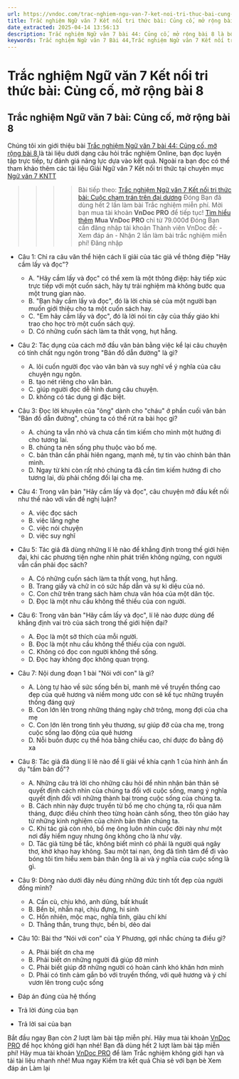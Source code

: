 ```yaml
---
url: https://vndoc.com/trac-nghiem-ngu-van-7-ket-noi-tri-thuc-bai-cung-co-mo-rong-bai-8-329479
title: Trắc nghiệm Ngữ văn 7 Kết nối tri thức bài: Củng cố, mở rộng bài 8 - VnDoc.com
date_extracted: 2025-04-14 13:56:13
description: Trắc nghiệm Ngữ văn 7 bài 44: Củng cố, mở rộng bài 8 là bộ câu hỏi trắc nghiệm khách quan liên quan đến nội dung trong chương trình Ngữ văn 7 Kết nối tri thức
keywords: Trắc nghiệm Ngữ văn 7 Bài 44,Trắc nghiệm Ngữ văn 7 Kết nối tri thức Bài 44,Trắc nghiệm văn 7 Kết nối tri thức,Trắc nghiệm Ngữ văn 7 Củng cố mở rộng bài 8,Trắc nghiệm Ngữ văn 7 KNTT,Củng cố mở rộng bài 8,Ngữ văn 7 KNTT,Ngữ văn 7 bài 44 kntt
---
```


# Trắc nghiệm Ngữ văn 7 Kết nối tri thức bài: Củng cố, mở rộng bài 8
## **Trắc nghiệm Ngữ văn 7 bài: Củng cố, mở rộng bài 8**
Chúng tôi xin giới thiệu bài [Trắc nghiệm Ngữ văn 7 bài 44: Củng cố, mở rộng bài 8 ](<https://vndoc.com/trac-nghiem-ngu-van-7-ket-noi-tri-thuc-bai-cung-co-mo-rong-bai-8-329479>)là tài liệu dưới dạng câu hỏi trắc nghiệm Online, bạn đọc luyện tập trực tiếp, tự đánh giá năng lực dựa vào kết quả. Ngoài ra bạn đọc có thể tham khảo thêm các tài liệu Giải Ngữ văn 7 Kết nối tri thức tại chuyên mục [Ngữ văn 7 KNTT](<https://vndoc.com/ngu-van-7-kntt-tap1>)
>>>> Bài tiếp theo: [Trắc nghiệm Ngữ văn 7 Kết nối tri thức bài: Cuộc chạm trán trên đại dương](<https://vndoc.com/trac-nghiem-ngu-van-7-ket-noi-tri-thuc-bai-cuoc-cham-tran-tren-dai-duong-329484>)
Đóng
Bạn đã dùng hết 2 lần làm bài Trắc nghiệm miễn phí. Mời bạn mua tài khoản **VnDoc PRO** để tiếp tục\! [Tìm hiểu thêm](</pro>)
**Mua VnDoc PRO** chỉ từ 79.000đ
Đóng
Bạn cần đăng nhập tài khoản Thành viên VnDoc để:
\- Xem đáp án
\- Nhận 2 lần làm bài trắc nghiệm miễn phí\!
Đăng nhập 
  * Câu 1: Chỉ ra câu văn thể hiện cách lí giải của tác giả về thông điệp "Hãy cầm lấy và đọc"?
    * A. "Hãy cầm lấy và đọc" có thể xem là một thông điệp: hãy tiếp xúc trực tiếp với một cuốn sách, hãy tự trải nghiệm mà không bước qua một trung gian nào.
    * B. "Bạn hãy cầm lấy và đọc", đó là lời chia sẻ của một người bạn muốn giới thiệu cho ta một cuốn sách hay.
    * C. "Em hãy cầm lấy và đọc", đó là lời nói tin cậy của thấy giáo khi trao cho học trò một cuốn sách quý.
    * D. Có những cuốn sách làm ta thất vọng, hụt hẫng.
  * Câu 2: Tác dụng của cách mở đầu văn bản bằng việc kể lại câu chuyện có tính chất ngụ ngôn trong "Bản đồ dẫn đường" là gì?
    * A. lôi cuốn người đọc vào văn bản và suy nghĩ về ý nghĩa của câu chuyện ngụ ngôn.
    * B. tạo nét riêng cho văn bản.
    * C. giúp người đọc dễ hình dung câu chuyện.
    * D. không có tác dụng gì đặc biệt.
  * Câu 3: Đọc lời khuyên của "ông" dành cho "cháu" ở phần cuối văn bản "Bản đồ dẫn đường", chúng ta có thể rút ra bài học gì?
    * A. chúng ta vẫn nhỏ và chưa cần tìm kiếm cho mình một hướng đi cho tương lai.
    * B. chúng ta nên sống phụ thuộc vào bố mẹ.
    * C. bản thân cần phải hiên ngang, mạnh mẽ, tự tin vào chính bản thân mình.
    * D. Ngay từ khi còn rất nhỏ chúng ta đã cần tìm kiếm hướng đi cho tương lai, dù phải chống đối lại cha mẹ.
  * Câu 4: Trong văn bản "Hãy cầm lấy và đọc", câu chuyện mở đầu kết nối như thế nào với vấn đề nghị luận?
    * A. việc đọc sách
    * B. việc lắng nghe
    * C. việc nói chuyện
    * D. việc suy nghĩ
  * Câu 5: Tác giả đã dùng những lí lẽ nào để khẳng định trong thế giới hiện đại, khi các phương tiện nghe nhìn phát triển không ngừng, con người vẫn cần phải đọc sách?
    * A. Có những cuốn sách làm ta thất vọng, hụt hẫng.
    * B. Trang giấy và chữ in có sức hấp dẫn và sự kì diệu của nó.
    * C. Con chữ trên trang sách hàm chưa văn hóa của một dân tộc.
    * D. Đọc là một nhu cầu không thể thiếu của con người.
  * Câu 6: Trong văn bản "Hãy cầm lấy và đọc", lí lẽ nào được dùng để khẳng định vai trò của sách trong thế giới hiện đại?
    * A. Đọc là một sở thích của mỗi người.
    * B. Đọc là một nhu cầu không thể thiếu của con người.
    * C. Không có đọc con người không thể sống.
    * D. Đọc hay không đọc không quan trọng.
  * Câu 7: Nội dung đoạn 1 bài "Nói với con" là gì?
    * A. Lòng tự hào về sức sống bền bỉ, manh mẽ về truyền thống cao đẹp của quê hương và niềm mong ước con sẽ kế tục những truyền thống đáng quý
    * B. Con lớn lên trong những tháng ngày chờ trông, mong đợi của cha mẹ
    * C. Con lớn lên trong tình yêu thương, sự giúp đỡ của cha mẹ, trong cuộc sống lao động của quê hương
    * D. Nỗi buồn được cụ thể hóa bằng chiều cao, chí được đo bằng độ xa
  * Câu 8: Tác giả đã dùng lí lẽ nào để lí giải về khía cạnh 1 của hình ảnh ẩn dụ "tấm bản đồ"?
    * A. Những câu trả lời cho những câu hỏi để nhìn nhận bản thân sẽ quyết định cách nhìn của chúng ta đối với cuộc sống, mang ý nghĩa quyết định đối với những thành bại trong cuộc sống của chúng ta.
    * B. Cách nhìn này được truyền từ bố mẹ cho chúng ta, rồi qua năm tháng, được điều chỉnh theo từng hoàn cảnh sống, theo tôn giáo hay từ những kinh nghiệm của chính bản thân chúng ta.
    * C. Khi tác giả còn nhỏ, bố mẹ ông luôn nhìn cuộc đời này như một nơi đầy hiểm nguy nhưng ông không cho là như vậy.
    * D. Tác giả từng bế tắc, không biết mình có phải là người quá ngây thơ, khờ khạo hay không. Sau một tai nạn, ông đã tĩnh tâm để đi vào bóng tôi tìm hiểu xem bản thân ông là ai và ý nghĩa của cuộc sống là gì.
  * Câu 9: Dòng nào dưới đây nêu đúng những đức tính tốt đẹp của người đồng mình?
    * A. Cần cù, chịu khó, anh dũng, bất khuất
    * B. Bền bỉ, nhẫn nại, chịu đựng, hi sinh
    * C. Hồn nhiên, mộc mạc, nghĩa tình, giàu chí khí
    * D. Thẳng thắn, trung thực, bền bỉ, dẻo dai
  * Câu 10: Bài thơ “Nói với con” của Y Phương, gợi nhắc chúng ta điều gì?
    * A. Phải biết ơn cha mẹ
    * B. Phải biết ơn những người đã giúp đỡ mình
    * C. Phải biết giúp đỡ những người có hoàn cảnh khó khăn hơn mình
    * D. Phải có tình cảm gắn bó với truyền thống, với quê hương và ý chí vươn lên trong cuộc sống

  * Đáp án đúng của hệ thống
  * Trả lời đúng của bạn
  * Trả lời sai của bạn

Bắt đầu ngay
Bạn còn _2_ lượt làm bài tập miễn phí. Hãy mua tài khoản [VnDoc PRO](</pro>) để học không giới hạn nhé\!  Bạn đã dùng hết 2 lượt làm bài tập miễn phí\! Hãy mua tài khoản [VnDoc PRO](</pro>) để làm Trắc nghiệm không giới hạn và tải tài liệu nhanh nhé\!  Mua ngay
Kiểm tra kết quả Chia sẻ với bạn bè Xem đáp án Làm lại

